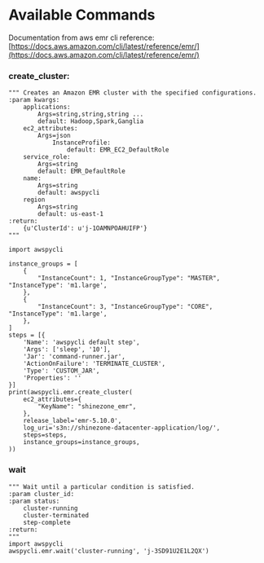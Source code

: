 # Available Commands

   Documentation from aws emr cli reference: [https://docs.aws.amazon.com/cli/latest/reference/emr/](https://docs.aws.amazon.com/cli/latest/reference/emr/)

### create_cluster:

    """ Creates an Amazon EMR cluster with the specified configurations.
    :param kwargs:
        applications:
            Args=string,string,string ...
            default: Hadoop,Spark,Ganglia
        ec2_attributes:
            Args=json
                InstanceProfile:
                    default: EMR_EC2_DefaultRole
        service_role:
            Args=string
            default: EMR_DefaultRole
        name:
            Args=string
            default: awspycli
        region
            Args=string
            default: us-east-1
    :return:
        {u'ClusterId': u'j-1OAMNPOAHUIFP'}
    """
    
    import awspycli
    
    instance_groups = [
        {
            "InstanceCount": 1, "InstanceGroupType": "MASTER", "InstanceType": 'm1.large',
        },
        {
            "InstanceCount": 3, "InstanceGroupType": "CORE", "InstanceType": 'm1.large',
        },
    ]
    steps = [{
        'Name': 'awspycli default step',
        'Args': ['sleep', '10'],
        'Jar': 'command-runner.jar',
        'ActionOnFailure': 'TERMINATE_CLUSTER',
        'Type': 'CUSTOM_JAR',
        'Properties': ''
    }]
    print(awspycli.emr.create_cluster(
        ec2_attributes={
            "KeyName": "shinezone_emr",
        },
        release_label='emr-5.10.0',
        log_uri='s3n://shinezone-datacenter-application/log/',
        steps=steps,
        instance_groups=instance_groups,
    ))

### wait
    """ Wait until a particular condition is satisfied.
    :param cluster_id:
    :param status:
        cluster-running
        cluster-terminated
        step-complete
    :return:
    """
    import awspycli
    awspycli.emr.wait('cluster-running', 'j-3SD91U2E1L2QX')
